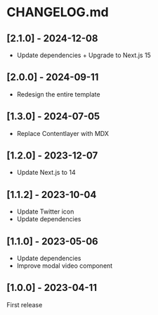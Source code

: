 # CHANGELOG.md

## [2.1.0] - 2024-12-08

- Update dependencies + Upgrade to Next.js 15

## [2.0.0] - 2024-09-11

- Redesign the entire template

## [1.3.0] - 2024-07-05

- Replace Contentlayer with MDX

## [1.2.0] - 2023-12-07

- Update Next.js to 14

## [1.1.2] - 2023-10-04

- Update Twitter icon
- Update dependencies

## [1.1.0] - 2023-05-06

- Update dependencies
- Improve modal video component

## [1.0.0] - 2023-04-11

First release
